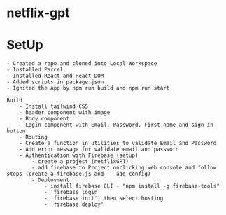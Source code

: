 # netflix-gpt

# SetUp

    - Created a repo and cloned into Local Workspace
    - Installed Parcel
    - Installed React and React DOM
    - Added scripts in package.json
    - Ignited the App by npm run build and npm run start

    Build
        - Install tailwind CSS
        - header component with image
        - Body component
        - Login component with Email, Password, First name and sign in button
        - Routing
        - Create a function in utilities to validate Email and Password
        - Add error message for validate email and password
        - Authentication with Firebase (setup)
            - create a project (netflixGPT)
            - add firebase to Project onclicking web console and follow steps (create a firebase.js and    add config)
            - Deployment
                - install firebase CLI - "npm install -g firebase-tools"
                - 'firebase login'
                - 'firebase init', then select hosting
                - 'firebase deploy'

